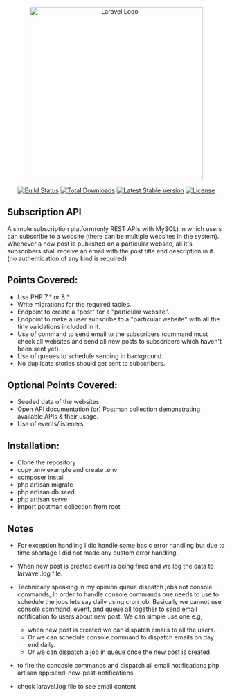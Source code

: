 <p align="center"><a href="https://laravel.com" target="_blank"><img src="https://raw.githubusercontent.com/laravel/art/master/logo-lockup/5%20SVG/2%20CMYK/1%20Full%20Color/laravel-logolockup-cmyk-red.svg" width="400" alt="Laravel Logo"></a></p>

<p align="center">
<a href="https://github.com/laravel/framework/actions"><img src="https://github.com/laravel/framework/workflows/tests/badge.svg" alt="Build Status"></a>
<a href="https://packagist.org/packages/laravel/framework"><img src="https://img.shields.io/packagist/dt/laravel/framework" alt="Total Downloads"></a>
<a href="https://packagist.org/packages/laravel/framework"><img src="https://img.shields.io/packagist/v/laravel/framework" alt="Latest Stable Version"></a>
<a href="https://packagist.org/packages/laravel/framework"><img src="https://img.shields.io/packagist/l/laravel/framework" alt="License"></a>
</p>

## Subscription API

A simple subscription platform(only REST APIs with MySQL) in which users can subscribe to a website (there can be multiple websites in the system). Whenever a new post is published on a particular website, all it's subscribers shall receive an email with the post title and description in it. (no authentication of any kind is required)

## Points Covered:

- Use PHP 7.* or 8.*
- Write migrations for the required tables.
- Endpoint to create a "post" for a "particular website".
- Endpoint to make a user subscribe to a "particular website" with all the tiny validations included in it.
- Use of command to send email to the subscribers (command must check all websites and send all new posts to subscribers which haven't been sent yet).
- Use of queues to schedule sending in background.
- No duplicate stories should get sent to subscribers.

## Optional Points Covered:

- Seeded data of the websites.
- Open API documentation (or) Postman collection demonstrating available APIs & their usage.
- Use of events/listeners.

## Installation:

- Clone the repository
- copy .env.example and create .env
- composer install
- php artisan migrate
- php artisan db:seed
- php artisan serve
- import postman collection from root

## Notes

- For exception handling I did handle some basic error handling but due to time shortage I did not made any custom error handling.
- When new post is created event is being fired and we log the data to larvavel.log file.
- Technically speaking in my opinion queue dispatch jobs not console commands, In order to handle console commands one needs to use to schedule the jobs lets say daily using cron job. Basically we cannot use console command, event, and queue all together to send email notification to users about new post. We can simple use one e.g,
    - when new post is created we can dispatch emails to all the users.
    - Or we can schedule console command to dispatch emails on day end daily.
    - Or we can dispatch a job in queue once the new post is created.

- to fire the concosle commands and dispatch all email notifications php artisan app:send-new-post-notifications
- check laravel.log file to see email content
